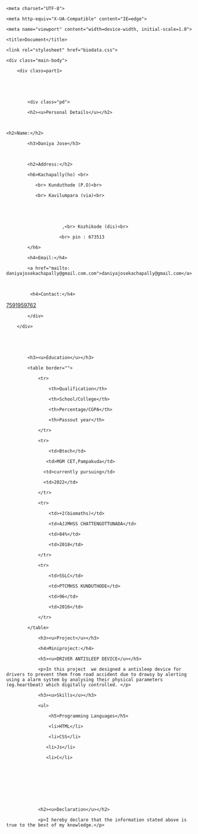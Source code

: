 

<html lang="en">

<head>

    <meta charset="UTF-8">

    <meta http-equiv="X-UA-Compatible" content="IE=edge">

    <meta name="viewport" content="width=device-width, initial-scale=1.0">

    <title>Document</title>

    <link rel="stylesheet" href="biodata.css">

</head>

<body style="background-color:powderpink;">

    <div class="main-body">

        <div class=part1>

        				

 

            <div class="pd">

            <h2><u>Personal Details</u></h2>

            

    <h2>Name:</h2>

            <h3>Daniya Jose</h3>

        

            <h2>Address:</h2>

            <h6>Kachapally(ho) <br>

               <br> Kunduthode (P.O)<br>

               <br> Kavilumpara (via)<br>

 

                         

                         ,<br> Kozhikode (dis)<br>

                        <br> pin : 673513

            </h6>

            <h4>Email:</h4>

            <a href="mailto: daniyajosekachapally@gmail.com.com">daniyajosekachapally@gmail.com</a>

             

             <h4>Contact:</h4>

             

             

<a href="tel:7591959762">7591959762</a>

            

            </div>

        </div>    

        

       

            <h3><u>Education</u></h3>

            <table border="">

                <tr>

                    <th>Qualification</th>

                    <th>School/College</th>

                    <th>Percentage/CGPA</th>

                    <th>Passout year</th>

                </tr>

                <tr>

                    <td>Btech</td>

                   <td>MGM CET,Pampakuda</td>

                  <td>currently pursuing</td>

                  <td>2022</td>

                </tr>

                <tr>

                    <td>+2(biomaths)</td>

                    <td>AJJMHSS CHATTENGOTTUNADA</td>

                    <td>84%</td>

                    <td>2018</td>

                </tr>

                <tr>

                    <td>SSLC</td>

                    <td>PTCMHSS KUNDUTHODE</td>

                    <td>96</td>

                    <td>2016</td>

                </tr>

            </table>

                <h3><u>Project</u></h3>

                <h4>Miniproject:</h4>

                <h5><u>DRIVER ANTISLEEP DEVICE</u></h5>

                <p>In this project  we designed a antisleep device for drivers to prevent them from road accident due to drowsy by alerting using a alarm system by analysing their physical parameters (eg.heartbeat) which digitally controlled. </p>

                <h3><u>Skills</u></h3>

                <ul>

                    <h5>Programming Languages</h5>

                    <li>HTML</li>

                    <li>CSS</li>

                   <li>Js</li>

                   <li>C</li>

                    

                 

               

               

                <h2><u>Declaration</u></h2>

                <p>I hereby declare that the information stated above is true to the best of my knowledge.</p>

          

       

        

        

    

    

     

 
